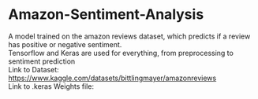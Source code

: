 # Amazon-Sentiment-Analysis
A model trained on the amazon reviews dataset, which predicts if a review has positive or negative sentiment.  
Tensorflow and Keras are used for everything, from preprocessing to sentiment prediction  
Link to Dataset:  https://www.kaggle.com/datasets/bittlingmayer/amazonreviews   
Link to .keras Weights file: 
